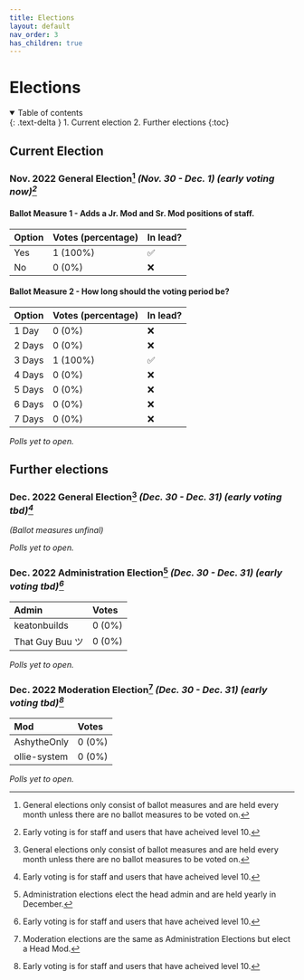 ```yaml
---
title: Elections
layout: default
nav_order: 3
has_children: true
---
```


# Elections

<details open markdown="block">
  <summary>
    Table of contents
  </summary>
  {: .text-delta }
1. Current election
2. Further elections
{:toc}
</details>

## Current Election
### Nov. 2022 General Election[^1] *(Nov. 30 - Dec. 1) (early voting now)[^2]*

#### Ballot Measure 1 - Adds a Jr. Mod and Sr. Mod positions of staff.

| Option | Votes (percentage) | In lead? |
| :---   | :---               | :---     |
| Yes    | 1 (100%)           | ✅       |
| No     | 0 (0%)             | ❌       |

#### Ballot Measure 2 - How long should the voting period be?

| Option | Votes (percentage) | In lead? |
| :---   | :---               | :---     |
| 1 Day  | 0 (0%)             | ❌       |
| 2 Days | 0 (0%)             | ❌       |
| 3 Days | 1 (100%)           | ✅       |
| 4 Days | 0 (0%)             | ❌       |
| 5 Days | 0 (0%)             | ❌       |
| 6 Days | 0 (0%)             | ❌       |
| 7 Days | 0 (0%)             | ❌       |

*Polls yet to open.*

## Further elections
### Dec. 2022 General Election[^1] *(Dec. 30 - Dec. 31) (early voting tbd)[^2]*

*(Ballot measures unfinal)*

*Polls yet to open.*

### Dec. 2022 Administration Election[^3] *(Dec. 30 - Dec. 31) (early voting tbd)[^2]*

| Admin           | Votes  |
| :---            | :---   |
| keatonbuilds    | 0 (0%) |
| That Guy Buu ツ | 0 (0%) |

*Polls yet to open.*

### Dec. 2022 Moderation Election[^4] *(Dec. 30 - Dec. 31) (early voting tbd)[^2]*

| Mod             | Votes  |
| :---            | :---   |
| AshytheOnly     | 0 (0%) |
| ollie-system    | 0 (0%) |

*Polls yet to open.*

[^1]: General elections only consist of ballot measures and are held every month unless there are no ballot measures to be voted on.
[^2]: Early voting is for staff and users that have acheived level 10.
[^3]: Administration elections elect the head admin and are held yearly in December.
[^4]: Moderation elections are the same as Administration Elections but elect a Head Mod.
